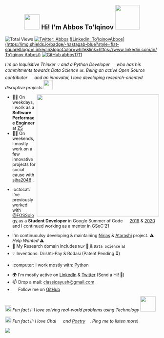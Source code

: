 <h2 align="center"><img src="https://media.giphy.com/media/hvRJCLFzcasrR4ia7z/giphy.gif" width="50"> Hi! I'm Abbos To'lqinov <img src="https://i.pinimg.com/originals/8a/a4/59/8aa4595fb24b6ed585dddac4622b2445.gif" width="80"></h2>

![Total Views](https://views.whatilearened.today/views/github/hastagAB/hastagAB.svg)
[![Twitter: Abbos](https://img.shields.io/twitter/follow/sudo_neo?style=social)](https://twitter.com/sudo_neo)
[![Linkedin: To'lqinovAbbos](https://img.shields.io/badge/-hastagab-blue?style=flat-square&logo=Linkedin&logoColor=white&link=https://www.linkedin.com/in/To'lqinov Abbos/)](https://www.linkedin.com/in/To'lqinovAbbos/)
[![GitHub abbos1711](https://img.shields.io/github/followers/abbps1711?label=follow&style=social)](https://github.com/abbos1711)


*I'm an Inquisitive Thinker :bulb: and a Python Developer <img src="https://upload.wikimedia.org/wikipedia/commons/thumb/c/c3/Python-logo-notext.svg/1200px-Python-logo-notext.svg.png" width="15"> who has his commitments towards Data Science :bar_chart:. Being an active Open Source contributor <img src="https://media.giphy.com/media/dxn6fRlTIShoeBr69N/giphy.gif" width="15"> and an innovator, I love developing research-oriented disruptive projects <img src="https://www.georgiancollege.ca/wp-content/uploads/lightbulb.gif" width="30">*

<img align='right' src="https://thumbs.gfycat.com/EvilNextDevilfish-size_restricted.gif" width="400">


-  👨‍💻 On weekdays, I work as a **Software Performace Engineer** at [ZS](https://www.zs.com/) 
-  👨‍💻 On weekends, I mostly work on a few innovative projects for social cause with [sjha2048](https://github.com/abbos1711) .
- <p>:octocat: I've previously worked with <a href="https://github.com/fossology">@FOSSology</a> as a <strong>Student Developer</strong> in Google Summer of Code <img src="https://upload.wikimedia.org/wikipedia/commons/thumb/7/7c/Google_Summer_of_Code_sun_logo_2022.svg/1200px-Google_Summer_of_Code_sun_logo_2022.svg.png" width="15"> <a href="https://github.com/hastagAB/GSoC-19">2019</a> & <a href="https://github.com/hastagAB/GSoC-2020">2020</a> and I continued working as a mentor in GSoC'21</p> 
- I'm continuoulsy developing & maintaining [Nirjas](https://github.com/fossology/Nirjas) & [Atarashi](https://github.com/fossology/atarashi) project. :warning: *Help Wanted* :warning:
- 🌱 My Research domain includes `NLP` :speech_balloon: & `Data Science` :bar_chart:
- :bulb: Inventions: Drishti-Pay & Rodasi (Patent Pending :hourglass_flowing_sand:)
- <p> :computer: I work mostly with: Python <img src="https://upload.wikimedia.org/wikipedia/commons/thumb/c/c3/Python-logo-notext.svg/1200px-Python-logo-notext.svg.png" width="15"></p>
- 🌍 I'm mostly active on [LinkedIn](https://www.linkedin.com/in/hastagab/) & [Twitter](https://twitter.com/HastagAB) (Send a Hi! :wave:)
- 📫 Drop a mail: [classicayush@gmail.com](classicayush@gmail.com)
- <img src="https://media.giphy.com/media/d9IfL7seBexHLct75B/giphy.gif" width="15"> Follow me on [GitHub](https://github.com/hastagAB) <img src="https://media.giphy.com/media/dxn6fRlTIShoeBr69N/giphy.gif" width="15">

<img src="https://media.giphy.com/media/l4FGDXzlX3p5U9zJS/giphy.gif" width="20"> *Fun fact I: I love solving real-world problems using Technology* <img src="https://ayfaatechnology.com/wp-content/themes/ayfaa-theme/ayfaa/images/home.gif" width="50">

<img src="https://media.giphy.com/media/l4FGDXzlX3p5U9zJS/giphy.gif" width="20"> *Fun fact II: I love Chai <img src="https://cdn.pixabay.com/photo/2019/12/06/04/03/tea-4676561_960_720.png" width="15"> and <a href="https://ayushbhardwaj.net/poems.php">Poetry</a><img src="https://next3-assets.s3.amazonaws.com/journeys/18/description_backgrounds-1423860386-writing_intro.gif" width="15">. Ping me to listen more!*

[![](https://img.shields.io/badge/Made%20With%20❤️%20By-HastagAB-red)](https://github.com/hastagAB)
